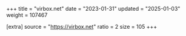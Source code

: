 +++
title = "virbox.net"
date = "2023-01-31"
updated = "2025-01-03"
weight = 107467

[extra]
source = "https://virbox.net"
ratio = 2
size = 105
+++
